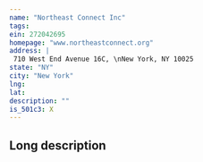 ```yaml
---
name: "Northeast Connect Inc"
tags:
ein: 272042695
homepage: "www.northeastconnect.org"
address: |
 710 West End Avenue 16C, \nNew York, NY 10025
state: "NY"
city: "New York"
lng: 
lat: 
description: ""
is_501c3: X
---
```


## Long description


